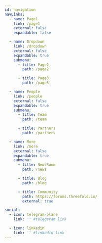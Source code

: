 ```yaml
---
id: navigation
navLinks:
  - name: Page1
    link: /page1
    external: false
    expandable: false

  - name: Dropdown
    link: /dropdown
    external: false
    expandable: true
    submenu:
      - title: Page2
        path: /page2

      - title: Page3
        path: /page3

  - name: People
    link: /people
    external: false
    expandable: true
    submenu:
      - title: Team
        path: /team

      - title: Partners
        path: /partners

  - name: More
    link: /more
    external: false
    expandable: true
    submenu:
      - title: NewsRoom
        path: /news

      - title: Blog
        path: /blog

      - title: Community
        path: https://forums.threefold.io/
        external: true

social:
  - icon: telegram-plane
    link: '' #telegaram link

  - icon: linkedin
    link: '' #linkedin link
---
```

